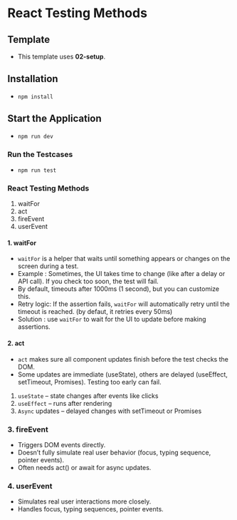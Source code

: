 # React Testing Methods

## Template
- This template uses **02-setup**.
 
## Installation
- `npm install`

## Start the Application
- `npm run dev`

### Run the Testcases
- `npm run test`

### React Testing Methods
1. waitFor
2. act
3. fireEvent
4. userEvent

#### 1. waitFor
- `waitFor` is a helper that waits until something appears or changes on the screen during a test.
- Example : Sometimes, the UI takes time to change (like after a delay or API call). If you check too soon, the test will fail.
- By default, timeouts after 1000ms (1 second), but you can customize this.
- Retry logic: If the assertion fails, `waitFor` will automatically retry until the timeout is reached. (by defaut, it retries every 50ms)
- Solution : use `waitFor` to wait for the UI to update before making assertions.

#### 2. act
- `act` makes sure all component updates finish before the test checks the DOM.
- Some updates are immediate (useState), others are delayed (useEffect, setTimeout, Promises). Testing too early can fail.
1. `useState` – state changes after events like clicks
2. `useEffect` – runs after rendering
3. `Async` updates – delayed changes with setTimeout or Promises

### 3. fireEvent
- Triggers DOM events directly.
- Doesn’t fully simulate real user behavior (focus, typing sequence, pointer events).
- Often needs act() or await for async updates.

### 4. userEvent
- Simulates real user interactions more closely.
- Handles focus, typing sequences, pointer events.